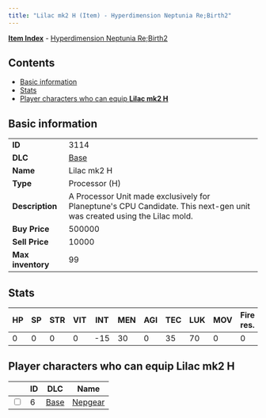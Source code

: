 ```yaml
---
title: "Lilac mk2 H (Item) - Hyperdimension Neptunia Re;Birth2"
---
```


[**Item Index**](/neptunia/rb2/item/index.html) - [Hyperdimension Neptunia Re;Birth2](/neptunia/rb2)

## Contents

- [Basic information](#basic-information)
- [Stats](#stats)
- [Player characters who can equip **Lilac mk2 H**](#player-characters-who-can-equip-lilac-mk2-h)

## Basic information

|   |   |
| -- | -- |
| **ID** | 3114 |
| **DLC** | [Base](/neptunia/rb2/dlc/0-base.html) |
| **Name** | Lilac mk2 H |
| **Type** | Processor (H) |
| **Description** | A Processor Unit made exclusively for Planeptune's CPU Candidate. This next-gen unit was created using the Lilac mold. |
| **Buy Price** | 500000 |
| **Sell Price** | 10000 |
| **Max inventory** | 99 |

## Stats

| HP | SP | STR | VIT | INT | MEN | AGI | TEC | LUK | MOV | Fire res. | Ice res. | Wind res. | Lightning res. |
| -- | -- | --- | --- | --- | --- | --- | --- | --- | --- | --------- | -------- | --------- | -------------- |
| 0 | 0 | 0 | 0 | -15 | 30 | 0 | 35 | 70 | 0 | 0 | 0 | 0 | 0 |

## Player characters who can equip **Lilac mk2 H**

|    | ID | DLC | Name |
| -- | -- | --- | ---- |
| <input type="checkbox" id="rb2-player-0-6" class="trackbox" /> | 6 | [Base](/neptunia/rb2/dlc/0-base.html) | [Nepgear](/neptunia/rb2/player/0-6-nepgear.html) |